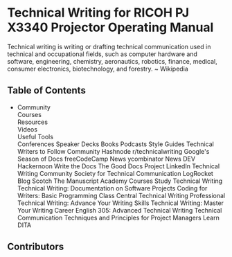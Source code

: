 # Technical Writing for RICOH PJ X3340 Projector Operating Manual

Technical writing is writing or drafting technical communication used in technical and occupational fields, such as computer hardware and software, engineering, chemistry, aeronautics, robotics, finance, medical, consumer electronics, biotechnology, and forestry. ~ Wikipedia

## Table of Contents  
* Community  
Courses  
Resources  
Videos  
Useful Tools  
Conferences
Speaker Decks
Books
Podcasts
Style Guides
Technical Writers to Follow
Community
Hashnode
r/technicalwriting
Google's Season of Docs
freeCodeCamp News
ycombinator News
DEV
Hackernoon
Write the Docs
The Good Docs Project
LinkedIn Technical Writing Community
Society for Technical Communication
LogRocket Blog
Scotch
The Manuscript Academy
Courses
Study Technical Writing
Technical Writing: Documentation on Software Projects
Coding for Writers: Basic Programming
Class Central Technical Writing
Professional Technical Writing: Advance Your Writing Skills
Technical Writing: Master Your Writing Career
English 305: Advanced Technical Writing
Technical Communication Techniques and Principles for Project Managers
Learn DITA

## Contributors
